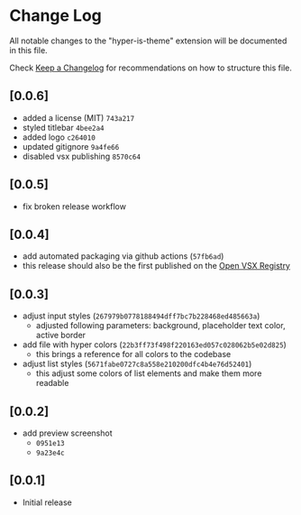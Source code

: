 # Change Log

All notable changes to the "hyper-is-theme" extension will be documented in this file.

Check [Keep a Changelog](http://keepachangelog.com/) for recommendations on how to structure this file.

## [0.0.6]

- added a license (MIT) `743a217`
- styled titlebar `4bee2a4`
- added logo `c264010`
- updated gitignore `9a4fe66`
- disabled vsx publishing `8570c64`

## [0.0.5]

- fix broken release workflow

## [0.0.4]

- add automated packaging via github actions (`57fb6ad`)
- this release should also be the first published on the [Open VSX Registry](https://open-vsx.org/)

## [0.0.3]

- adjust input styles (`267979b0778188494dff7bc7b228468ed485663a`)
  - adjusted following parameters: background, placeholder text color, active border
- add file with hyper colors (`22b3ff73f498f220163ed057c028062b5e02d825`)
  - this brings a reference for all colors to the codebase
- adjust list styles (`5671fabe0727c8a558e210200dfc4b4e76d52401`)
  - this adjust some colors of list elements and make them more readable

## [0.0.2]

- add preview screenshot
  - `0951e13`
  - `9a23e4c`

## [0.0.1]

- Initial release
